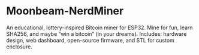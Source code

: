 # Moonbeam-NerdMiner
An educational, lottery-inspired Bitcoin miner for ESP32. Mine for fun, learn SHA256, and maybe “win a bitcoin” (in your dreams).   Includes: hardware design, web dashboard, open-source firmware, and STL for custom enclosure.
